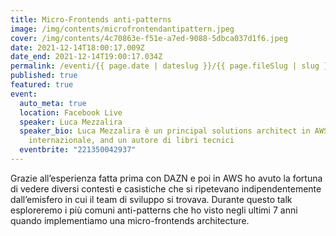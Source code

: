 ```yaml
---
title: Micro-Frontends anti-patterns
image: /img/contents/microfrontendantipattern.jpeg
cover: /img/contents/4c70863e-f51e-a7ed-9088-5dbca037d1f6.jpeg
date: 2021-12-14T18:00:17.009Z
date_end: 2021-12-14T19:00:17.034Z
permalink: /eventi/{{ page.date | dateslug }}/{{ page.fileSlug | slug }}/index.html
published: true
featured: true
event:
  auto_meta: true
  location: Facebook Live
  speaker: Luca Mezzalira
  speaker_bio: Luca Mezzalira è un principal solutions architect in AWS, speaker
    internazionale, and un autore di libri tecnici
  eventbrite: "221350042937"
---
```

Grazie all’esperienza fatta prima con DAZN e poi in AWS ho avuto la fortuna di vedere diversi contesti e casistiche che si ripetevano indipendentemente dall’emisfero in cui il team di sviluppo si trovava. Durante questo talk esploreremo i più comuni anti-patterns che ho visto negli ultimi 7 anni quando implementiamo una micro-frontends architecture.